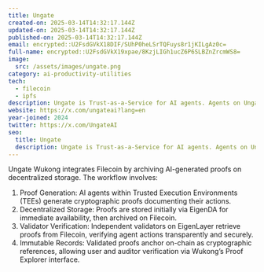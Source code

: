 ```yaml
---
title: Ungate
created-on: 2025-03-14T14:32:17.144Z
updated-on: 2025-03-14T14:32:17.144Z
published-on: 2025-03-14T14:32:17.144Z
email: encrypted::U2FsdGVkX18DIF/SUhP0heLSrTQFuys8r1jKILgAz0c=
full-name: encrypted::U2FsdGVkX19xpae/8KzjLIGh1ucZ6P6SLBZnZrcmWS8=
image:
  src: /assets/images/ungate.png
category: ai-productivity-utilities
tech:
  - filecoin
  - ipfs
description: Ungate is Trust-as-a-Service for AI agents. Agents on Ungate Wukong signal trust & non-custody for deFAI and deSci, proving autonomy, sovereignty & integrity.
website: https://x.com/ungateai?lang=en
year-joined: 2024
twitter: https://x.com/UngateAI
seo:
  title: Ungate
  description: Ungate is Trust-as-a-Service for AI agents. Agents on Ungate Wukong signal trust & non-custody for deFAI and deSci, proving autonomy, sovereignty & integrity.
---
```


Ungate Wukong integrates Filecoin by archiving AI-generated proofs on decentralized storage. The workflow involves:

1. Proof Generation: AI agents within Trusted Execution Environments (TEEs) generate cryptographic proofs documenting their actions.
2. Decentralized Storage: Proofs are stored initially via EigenDA for immediate availability, then archived on Filecoin.
3. Validator Verification: Independent validators on EigenLayer retrieve proofs from Filecoin, verifying agent actions transparently and securely.
4. Immutable Records: Validated proofs anchor on-chain as cryptographic references, allowing user and auditor verification via Wukong’s Proof Explorer interface.
